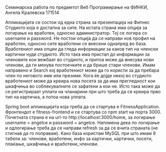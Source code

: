 Семинарска работа по предметот Веб Програмирање на ФИНКИ, Ангела Кралевска 171514

  Апликацијата се состои од една страна за презентација на Фитнес Студиото која е достапна за сите. На истата страна има опција за логирање на вработен, односно администратор. Тој се логира со username и password. Не постои опција да се направи нов профил на вработен, односно сите вработени се внесени однапред во база. Вработениот има опции да гледа информации за каков тип на членски картички нуди студиото. Исто така има пристап до информации за членовите кои вежбаат во студиото, и притоа може да внесува нови членови, да ги менува постоечките и да брише стари членови. Имам направено и Search кој вработениот може да го користи за да пребара член по неговото име или презиме. Кога ќе дојде некој во студиото вработениот може да креира нова посета за да има прегледност кои шкафчиња во соблекувалните се зафатени а кои не. Исто така може да се регистрираат уплати на чланарини при што треба да се креира прво тип на картичка, а потоа нова уплата. 

  Spring boot апликацијата која треба да се стартува е FitnessApplication. Фронтендот е fitness-frontend и се стартува со npm start на порта 3000. Почетната страна е на url-то http://localhost:3000/home, за логирање username = angelce и password = angelce. Напомена дека по логирање и одлогирање треба да се направи refresh за да се вчита страната (не стигнав да го поправам). Како база користам MySQL при што имам 8 табели за: членови, вработени, инфо за картички, картички, посети, плаќање, шкафчиња и вработени_членови.

